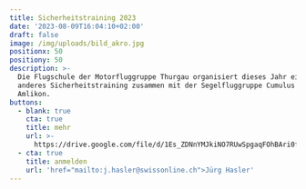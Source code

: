```yaml
---
title: Sicherheitstraining 2023
date: '2023-08-09T16:04:10+02:00'
draft: false
image: /img/uploads/bild_akro.jpg
positionx: 50
positiony: 50
description: >-
  Die Flugschule der Motorfluggruppe Thurgau organisiert dieses Jahr ein etwas
  anderes Sicherheitstraining zusammen mit der Segelfluggruppe Cumulus in
  Amlikon.
buttons:
  - blank: true
    cta: true
    title: mehr
    url: >-
      https://drive.google.com/file/d/1Es_ZDNnYMJkiNO7RUwSpgaqFOhBAri0f/view?usp=sharing
  - cta: true
    title: anmelden
    url: 'href="mailto:j.hasler@swissonline.ch">Jürg Hasler'
---
```


